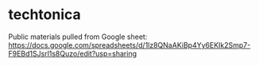 # techtonica

Public materials pulled from Google sheet: https://docs.google.com/spreadsheets/d/1lz8QNaAKiBp4Yy6EKIk2Smp7-F9EBd1SJsrl1s8Quzo/edit?usp=sharing
